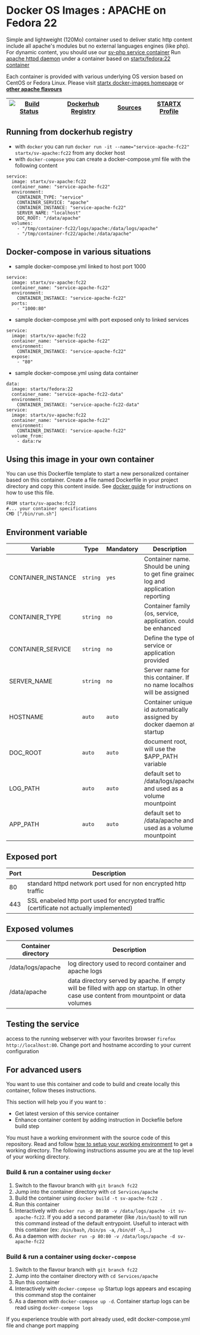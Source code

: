 <!--[metadata]>
+++
title = "STARTX Docker Services Images : APACHE on Fedora 22"
description = "Docker container with apache service based on fedora 22"
keywords = ["home, docker, startx, apache, fedora 22, centos, repository, container, swarm, compose"]
weight=3
+++
<![end-metadata]-->

# Docker OS Images : APACHE on Fedora 22

Simple and lightweight (120Mo) container used to deliver static http content include all apache's modules but no external languages engines (like php). For dynamic content, you should use our [sv-php service container](https://hub.docker.com/r/startx/sv-php)
Run [apache httpd daemon](https://httpd.apache.org/) under a container 
based on [startx/fedora:22 container](https://hub.docker.com/r/startx/fedora)

Each container is provided with various underlying OS version based on CentOS or 
Fedora Linux. Please visit [startx docker-images homepage](https://github.com/startxfr/docker-images/)
or **[other apache flavours](https://github.com/startxfr/docker-images/Services/apache/#available-flavours)**

| [![Build Status](https://travis-ci.org/startxfr/docker-images.svg)](https://travis-ci.org/startxfr/docker-images) | [Dockerhub Registry](https://hub.docker.com/r/startx/sv-apache/) | [Sources](https://github.com/startxfr/docker-images/Services/apache)             | [STARTX Profile](https://github.com/startxfr) | 
|-------------------------------------------------------------------------------------------------------------------|------------------------------------------------------------------|----------------------------------------------------------------------------------|-----------------------------------------------|

## Running from dockerhub registry

* with `docker` you can run `docker run -it --name="service-apache-fc22" startx/sv-apache:fc22` from any docker host
* with `docker-compose` you can create a docker-compose.yml file with the following content
```
service:
  image: startx/sv-apache:fc22
  container_name: "service-apache-fc22"
  environment:
    CONTAINER_TYPE: "service"
    CONTAINER_SERVICE: "apache"
    CONTAINER_INSTANCE: "service-apache-fc22"
    SERVER_NAME: "localhost"
    DOC_ROOT: "/data/apache"
  volumes:
    - "/tmp/container-fc22/logs/apache:/data/logs/apache"
    - "/tmp/container-fc22/apache:/data/apache"
```

## Docker-compose in various situations

* sample docker-compose.yml linked to host port 1000
```
service:
  image: startx/sv-apache:fc22
  container_name: "service-apache-fc22"
  environment:
    CONTAINER_INSTANCE: "service-apache-fc22"
  ports:
    - "1000:80"
```
* sample docker-compose.yml with port exposed only to linked services
```
service:
  image: startx/sv-apache:fc22
  container_name: "service-apache-fc22"
  environment:
    CONTAINER_INSTANCE: "service-apache-fc22"
  expose:
    - "80"
```
* sample docker-compose.yml using data container
```
data:
  image: startx/fedora:22
  container_name: "service-apache-fc22-data"
  environment:
    CONTAINER_INSTANCE: "service-apache-fc22-data"
service:
  image: startx/sv-apache:fc22
  container_name: "service-apache-fc22"
  environment:
    CONTAINER_INSTANCE: "service-apache-fc22"
  volume_from:
    - data:rw
```

## Using this image in your own container

You can use this Dockerfile template to start a new personalized container based on this container. Create a file named Dockerfile in your project directory and copy this content inside. See [docker guide](http://docs.docker.com/engine/reference/builder/) for instructions on how to use this file.
 ```
FROM startx/sv-apache:fc22
#... your container specifications
CMD ["/bin/run.sh"]
```

## Environment variable

| Variable                  | Type     | Mandatory | Description                                                              |
|---------------------------|----------|-----------|--------------------------------------------------------------------------|
| CONTAINER_INSTANCE        | `string` | `yes`     | Container name. Should be uning to get fine grained log and application reporting
| CONTAINER_TYPE            | `string` | `no`      | Container family (os, service, application. could be enhanced 
| CONTAINER_SERVICE         | `string` | `no`      | Define the type of service or application provided
| SERVER_NAME               | `string` | `no`      | Server name for this container. If no name localhost will be assigned
| HOSTNAME                  | `auto`   | `auto`    | Container unique id automatically assigned by docker daemon at startup
| DOC_ROOT                  | `auto`   | `auto`    | document root, will use the $APP_PATH variable
| LOG_PATH                  | `auto`   | `auto`    | default set to /data/logs/apache and used as a volume mountpoint
| APP_PATH                  | `auto`   | `auto`    | default set to /data/apache and used as a volume mountpoint

## Exposed port

| Port  | Description                                                              |
|-------|--------------------------------------------------------------------------|
| 80    | standard httpd network port used for non encrypted http traffic
| 443   | SSL enabeled http port used for encrypted traffic (certificate not actually implemented)

## Exposed volumes

| Container directory  | Description                                                              |
|----------------------|--------------------------------------------------------------------------|
| /data/logs/apache    | log directory used to record container and apache logs
| /data/apache         | data directory served by apache. If empty will be filled with app on startup. In other case use content from mountpoint or data volumes

## Testing the service

access to the running webserver with your favorites browser `firefox http://localhost:80`. Change port and hostname according to your current configuration

## For advanced users

You want to use this container and code to build and create locally this container, follow theses instructions.

This section will help you if you want to :
* Get latest version of this service container
* Enhance container content by adding instruction in Dockefile before build step

You must have a working environment with the source code of this repository. Read and follow [how to setup your working environment](https://github.com/startxfr/docker-images#setup-your-working-environment-mandatory) to get a working directory. The following instructions assume you are at the top level of your working directory.

### Build & run a container using `docker`

1. Switch to the flavour branch with `git branch fc22`
2. Jump into the container directory with `cd Services/apache`
3. Build the container using `docker build -t sv-apache-fc22 .`
4. Run this container 
  1. Interactively with `docker run -p 80:80 -v /data/logs/apache -it sv-apache-fc22`. If you add a second parameter (like `/bin/bash`) to will run this command instead of the default entrypoint. Usefull to interact with this container (ex: `/bin/bash`, `/bin/ps -a`, `/bin/df -h`,...) 
  2. As a daemon with `docker run -p 80:80 -v /data/logs/apache -d sv-apache-fc22`


### Build & run a container using `docker-compose`

1. Switch to the flavour branch with `git branch fc22`
2. Jump into the container directory with `cd Services/apache`
3. Run this container 
  1. Interactively with `docker-compose up` Startup logs appears and escaping this command stop the container
  2. As a daemon with `docker-compose up -d`. Container startup logs can be read using `docker-compose logs`

If you experience trouble with port already used, edit docker-compose.yml file and change port mapping
